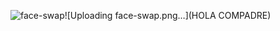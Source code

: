 

![face-swap](https://github.com/user-attachments/assets/e5db0df4-d70e-494a-8f41-0dc9806d702a)![Uploading face-swap.png…](HOLA COMPADRE)
